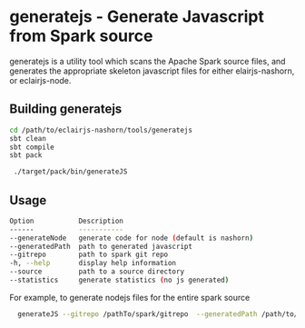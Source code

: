 
generatejs - Generate Javascript from Spark source
=============

generatejs is a utility tool which scans the Apache Spark source files, and generates the
appropriate skeleton javascript files for either elairjs-nashorn, or eclairjs-node.


## Building generatejs

```bash
cd /path/to/eclairjs-nashorn/tools/generatejs
sbt clean
sbt compile
sbt pack

 ./target/pack/bin/generateJS

 ```


## Usage
```bash
Option           Description
------           -----------
--generateNode   generate code for node (default is nashorn)
--generatedPath  path to generated javascript
--gitrepo        path to spark git repo
-h, --help       display help information
--source         path to a source directory
--statistics     generate statistics (no js generated)
 ```

 For example, to generate nodejs files for the entire spark source

```bash
  generateJS --gitrepo /pathTo/spark/gitrepo  --generatedPath /path/to/put/generatedjs --generateNode

 ```
